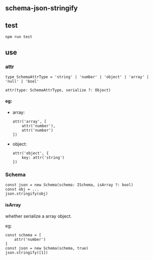 ## schema-json-stringify

## test
```
npm run test
```

## use
### attr
```
type SchemaAttrType = 'string' | 'number' | 'object' | 'array' | 'null' | 'bool'

attr(type: SchemaAttrType, serialize ?: Object)
```
#### eg:

+ array: 
    ```
    attr('array', [
        attr('number'),
        attr('number')
    ])
    ```

+ object:
    ```
    attr('object', {
        key: attr('string')
    })
    ```

### Schema
```
const json = new Schema(schema: ISchema, isArray ?: bool)
const obj = ...
json.stringify(obj)
```

#### isArray
whether serialize a array object.

eg:
```
const schema = [
    attr('number')
]
const json = new Schema(schema, true)
json.stringify([1])
```